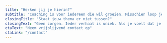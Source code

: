 ```yaml
---
title: "Herken jij je hierin?"
subtitle: "Coaching is voor iedereen die wil groeien. Misschien loop je vast in specifieke patronen of sta je op een kruispunt in je leven. Hieronder vind je een aantal thema's waar we samen aan kunnen werken."
closingTitle: "Staat jouw thema er niet tussen?"
closingText: "Geen zorgen. Ieder verhaal is uniek. Als je voelt dat je hulp kunt gebruiken, ben je van harte welkom. We kunnen tijdens een kennismaking altijd bespreken wat ik voor je kan betekenen."
ctaText: "Neem vrijblijvend contact op"
ctaLink: "/contact"
---
```

